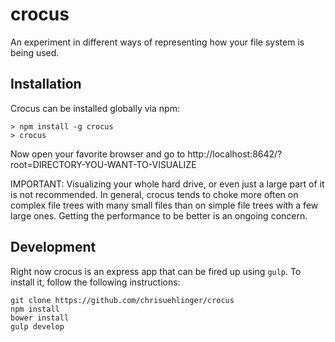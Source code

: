 # crocus

An experiment in different ways of representing how your file system is being used.

Installation
------------

Crocus can be installed globally via npm:

    > npm install -g crocus
    > crocus
    
Now open your favorite browser and go to http://localhost:8642/?root=DIRECTORY-YOU-WANT-TO-VISUALIZE

IMPORTANT: Visualizing your whole hard drive, or even just a large part of it is not recommended. In general, crocus tends to choke more often on complex file trees with many small files than on simple file trees with a few large ones. Getting the performance to be better is an ongoing concern.

Development
-----------

Right now crocus is an express app that can be fired up using `gulp`. To install it, follow the following instructions:

    git clone https://github.com/chrisuehlinger/crocus
    npm install
    bower install
    gulp develop
